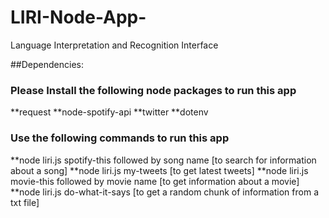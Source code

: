 # LIRI-Node-App-
Language Interpretation and Recognition Interface

##Dependencies: 
### Please Install the following node packages to run this app 
**request 
**node-spotify-api
**twitter
**dotenv


### Use the following commands to run this app 
**node liri.js spotify-this followed by song name [to search for information about a song]
**node liri.js my-tweets [to get latest tweets]
**node liri.js movie-this followed by movie name [to get information about a movie]
**node liri.js do-what-it-says [to get a random chunk of information from a txt file]
